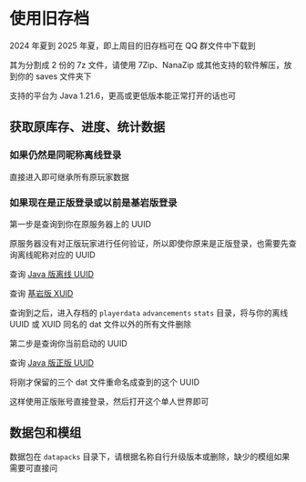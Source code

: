 # 使用旧存档

2024 年夏到 2025 年夏，即上周目的旧存档可在 QQ 群文件中下载到

其为分割成 2 份的 7z 文件，请使用 7Zip、NanaZip 或其他支持的软件解压，放到你的 saves 文件夹下

支持的平台为 Java 1.21.6，更高或更低版本能正常打开的话也可

## 获取原库存、进度、统计数据

### 如果仍然是同昵称离线登录

直接进入即可继承所有原玩家数据

### 如果现在是正版登录或以前是基岩版登录

第一步是查询到你在原服务器上的 UUID

原服务器没有对正版玩家进行任何验证，所以即使你原来是正版登录，也需要先查询离线昵称对应的 UUID

查询 [Java 版离线 UUID](https://minecraft-serverlist.com/tools/offline-uuid)

查询 [基岩版 XUID](https://www.cxkes.me/xbox/xuid)

查询到之后，进入存档的 `playerdata` `advancements` `stats` 目录，将与你的离线 UUID 或 XUID 同名的 dat 文件以外的所有文件删除

第二步是查询你当前启动的 UUID

查询 [Java 版正版 UUID](https://namemc.com)

将刚才保留的三个 dat 文件重命名成查到的这个 UUID

这样使用正版账号直接登录，然后打开这个单人世界即可

## 数据包和模组

数据包在 `datapacks` 目录下，请根据名称自行升级版本或删除，缺少的模组如果需要可直接问
